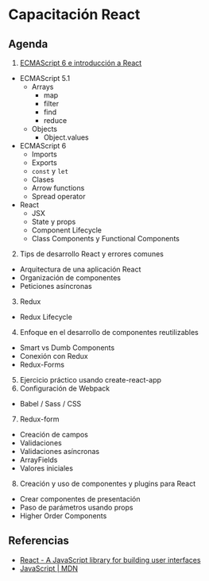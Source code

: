 # Capacitación React

## Agenda

1. [ECMAScript 6 e introducción a React](1-intro.md)
  * ECMAScript 5.1
    * Arrays
      * map
      * filter
      * find
      * reduce
    * Objects
      * Object.values
  * ECMAScript 6
    * Imports
    * Exports
    * `const` y `let`
    * Clases
    * Arrow functions
    * Spread operator
  * React
    * JSX
    * State y props
    * Component Lifecycle
    * Class Components y Functional Components
2. Tips de desarrollo React y errores comunes
  * Arquitectura de una aplicación React
  * Organización de componentes
  * Peticiones asíncronas
3. Redux
  * Redux Lifecycle
4. Enfoque en el desarrollo de componentes reutilizables
  * Smart vs Dumb Components
  * Conexión con Redux
  * Redux-Forms
5. Ejercicio práctico usando create-react-app
6. Configuración de Webpack
  * Babel / Sass / CSS
7. Redux-form
  * Creación de campos
  * Validaciones
  * Validaciones asíncronas
  * ArrayFields
  * Valores iniciales
8. Creación y uso de componentes y plugins para React
  * Crear componentes de presentación
  * Paso de parámetros usando props
  * Higher Order Components

## Referencias

* [React - A JavaScript library for building user interfaces](https://facebook.github.io/react/)
* [JavaScript | MDN](https://developer.mozilla.org/en-US/docs/Web/JavaScript)